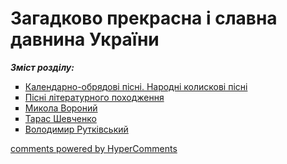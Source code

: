 <div id="hypercomments_widget" class="js-hypercomments-widget invisible"></div>

# Загадково прекрасна і славна давнина України

<b><i>Зміст розділу:</i></b>

<ul type="square">
    <li class="chapter " data-level="1" data-path="kalendarno_obryadovy_pisni.html">
            <a href="kalendarno_obryadovy_pisni.html">
                    <b></b>
                Календарно-обрядові пісні. Народні колискові пісні
            </a>
    </li>
    <li class="chapter " data-level="2" data-path="pisni_literaturnogo_pohodzhennya.html">
            <a href="pisni_literaturnogo_pohodzhennya.html">
                    <b></b>
                Пісні літературного походження
            </a>
    </li>
    <li class="chapter " data-level="3" data-path="voronyu.html">
            <a href="voronyu.html">
                    <b></b>
                Микола Вороний
            </a>
    </li>
    <li class="chapter " data-level="4" data-path="shevchenko.html">
            <a href="shevchenko.html">
                    <b></b>
                Тарас Шевченко
            </a>
    </li>
    <li class="chapter " data-level="5" data-path="rutkivskiy.html">
            <a href="rutkivskiy.html">
                    <b></b>
                Володимир Рутківський
            </a>
    </li>
        </ul>

<div class="js-hypercomments-container">
<a href="http://hypercomments.com" class="hc-link" title="comments widget">comments powered by HyperComments</a>
</div>